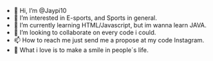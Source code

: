 - 👋 Hi, I’m @Jaypi10
- 👀 I’m interested in E-sports, and Sports in general. 
- 🌱 I’m currently learning HTML/Javascript, but im wanna learn JAVA.
- 💞️ I’m looking to collaborate on every code i could.
- 📫 How to reach me just send me a propose at my code Instagram. 
- 🤍 What i love is to make a smile in people´s life.
